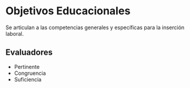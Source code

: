 # Objetivos Educacionales

Se articulan a las competencias generales y específicas para la inserción laboral.

## Evaluadores
* Pertinente
* Congruencia
* Suficiencia

